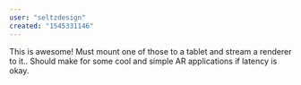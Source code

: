 ```yaml
---
user: "seltzdesign"
created: "1545331146"
---
```


This is awesome! Must mount one of those to a tablet and stream a renderer to it.. Should make for some cool and simple AR applications if latency is okay.

